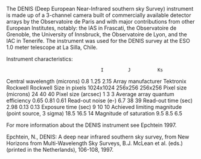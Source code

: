 The DENIS (Deep European Near-Infrared southern sky Survey) 
instrument is made up of a 3-channel camera built of commercially
 available detector arrays by the Observatoire de Paris and with 
major contributions from other European Institutes, notably: the 
IAS in Frascati, the Observatoire de Grenoble, the University of Innsbruck, the
Observatoire de Lyon, and the IAC in Tenerife. The instrument was used for the DENIS
survey at the ESO 1.0 meter telescope at La Silla, Chile.  

Instrument characteristics:

                                       I         J          Ks
Central wavelength (microns)          0.8       1.25      2.15
Array manufacturer                 Tektronix  Rockwell  Rockwell
Size in pixels                     1024x1024   256x256   256x256
Pixel size (microns)                  24        40        40
Pixel size (arcsec)                    1         3         3
Average array quantum efficiency      0.65      0.81      0.61
Read-out noise (e-)                   6.7       38        39
Read-out time (sec)                   2.98      0.13      0.13
Exposure time (sec)                    9        10        10
Achieved limiting magnitude     
   (point source, 3 sigma)            18.5      16.5      14
Magnitude of saturation                9.5       8.5      6.5


For more information about the DENIS instrument see Epchtein 
1997.

Epchtein, N., DENIS:  A deep near infrared southern sky survey, 
from New Horizons from Multi-Wavelength Sky Surveys, B.J. McLean 
et al. (eds.) (printed in the Netherlands), 106-108, 1997.
        